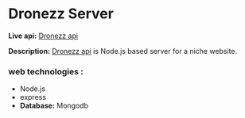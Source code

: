# Dronezz Server
**Live api:**  [Dronezz api](https://shrouded-atoll-11239.herokuapp.com) 

**Description:**   [Dronezz api](https://shrouded-atoll-11239.herokuapp.com) is Node.js based server for a niche website.


### web technologies :
* Node.js
* express
* **Database:** Mongodb 